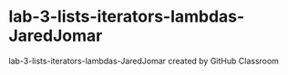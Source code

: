 # lab-3-lists-iterators-lambdas-JaredJomar
lab-3-lists-iterators-lambdas-JaredJomar created by GitHub Classroom
